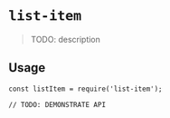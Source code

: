 # `list-item`

> TODO: description

## Usage

```
const listItem = require('list-item');

// TODO: DEMONSTRATE API
```
